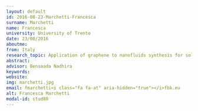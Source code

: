 ```yaml
---
layout: default 
id: 2016-08-23-Marchetti-Francesca
surname: Marchetti
name: Francesca
university: University of Trento
date: 23/08/2016
aboutme: 
from: Italy
research_topic: Application of graphene to nanofluids synthesis for solar thermal applications
abstract: 
advisor: Bensaada Nadhira
keywords: 
website: 
img: marchetti.jpg
email: fmarchetti<i class="fa fa-at" aria-hidden="true"></i>fbk.eu
alt: Francesca Marchetti
modal-id: stud88
---
```

